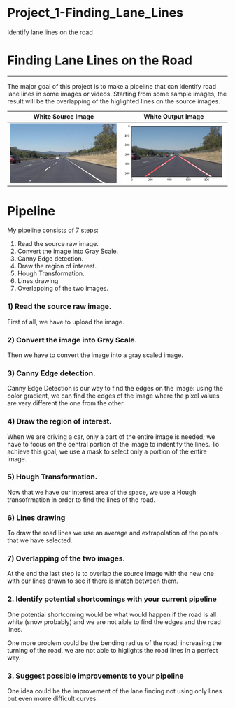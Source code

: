 # Project_1-Finding_Lane_Lines
Identify lane lines on the road

# **Finding Lane Lines on the Road** 

---

The major goal of this project is to make a pipeline that can identify road lane lines in some images or videos.
Starting from some sample images, the result will be the overlapping of the higlighted lines on the source images.


White Source Image               |           White Output Image
:-------------------------:|:-------------------------:
![](/CarND-LaneLines-P1/test_images/solidWhiteRight.png)               |               ![](/CarND-LaneLines-P1/test_images/WhiteOutputImage.png)




# **Pipeline** 
My pipeline consists of 7 steps:

1) Read the source raw image.
2) Convert the image into Gray Scale.
3) Canny Edge detection.
4) Draw the region of interest.
5) Hough Transformation.
6) Lines drawing
7) Overlapping of the two images.



### 1) Read the source raw image.

First of all, we have to upload the image.


### 2) Convert the image into Gray Scale.

Then we have to convert the image into a gray scaled image.



### 3) Canny Edge detection.

Canny Edge Detection is our way to find the edges on the image: using the color gradient, we can find the edges of the image where the pixel values are very different the one from the other.



### 4) Draw the region of interest.

When we are driving a car, only a part of the entire image is needed; we have to focus on the central portion of the image to indentify the lines.
To achieve this goal, we use a mask to select only a portion of the entire image. 


### 5) Hough Transformation.

Now that we have our interest area of the space, we use a Hough transofrmation in order to find the lines of the road.



### 6) Lines drawing

To draw the road lines we use an average and extrapolation of the points that we have selected.



### 7) Overlapping of the two images.

At the end the last step is to overlap the source image with the new one with our lines drawn to see if there is match between them.





### 2. Identify potential shortcomings with your current pipeline

   One potential shortcoming would be what would happen if  the road is all white (snow probably) and we are not aible to find the edges and the road lines.
  
   One more problem could be the bending radius of the road; increasing the turning of the road, we are not able to higlights the road lines in a perfect way.
  
### 3. Suggest possible improvements to your pipeline

  One idea could be the improvement of the lane finding not using only lines but even morre difficult curves.



